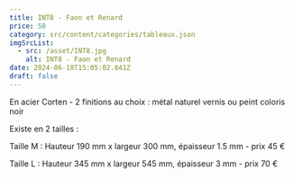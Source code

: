 ```yaml
---
title: INT8 - Faon et Renard
price: 50
category: src/content/categories/tableaux.json
imgSrcList:
  - src: /asset/INT8.jpg
    alt: INT8 - Faon et Renard
date: 2024-06-18T15:05:02.841Z
draft: false
---
```


En acier Corten - 2 finitions au choix : métal naturel vernis ou peint coloris noir

Existe en 2 tailles :

Taille M : Hauteur 190 mm x largeur 300 mm, épaisseur 1.5 mm - prix 45 €

Taille L : Hauteur 345 mm x largeur 545 mm, épaisseur 3 mm - prix 70 €
